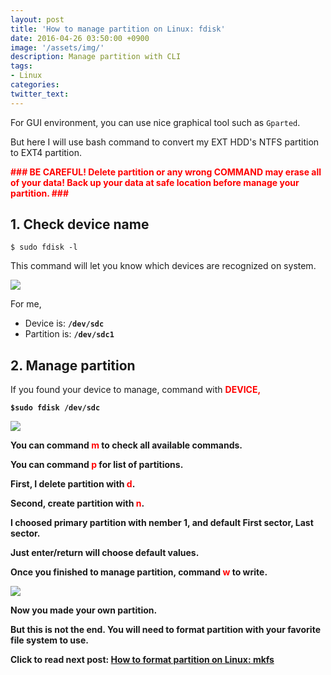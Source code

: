 ```yaml
---
layout: post
title: 'How to manage partition on Linux: fdisk'
date: 2016-04-26 03:50:00 +0900
image: '/assets/img/'
description: Manage partition with CLI
tags:
- Linux
categories:
twitter_text:
---
```


For GUI environment, you can use nice graphical tool such as `Gparted`.

But here I will use bash command to convert my EXT HDD's NTFS partition to EXT4 partition.

<strong><font color="red">### BE CAREFUL! Delete partition or any wrong COMMAND may erase all of your data! Back up your data at safe location before manage your partition. ###</font></strong>

## 1. Check device name

```
$ sudo fdisk -l
```

This command will let you know which devices are recognized on system.

<a href="https://googledrive.com/host/0Bw2KEQNBe4nMZW91OWJNZ2lmX0k/img20160307-002.png" data-lightbox="39"><img src="https://googledrive.com/host/0Bw2KEQNBe4nMZW91OWJNZ2lmX0k/img20160307-002.png"></a>

For me, 

- Device is: **`/dev/sdc`**
- Partition is: **`/dev/sdc1`**

## 2. Manage partition

If you found your device to manage, command with <b><font color="red">DEVICE,</font>

```
$sudo fdisk /dev/sdc
```

<a href="https://googledrive.com/host/0Bw2KEQNBe4nMZW91OWJNZ2lmX0k/img20160307-003.png" data-lightbox="39"><img src="https://googledrive.com/host/0Bw2KEQNBe4nMZW91OWJNZ2lmX0k/img20160307-003.png"></a>

You can command <b><font color="red">m</font> to check all available commands.

You can command <b><font color="red">p</font> for list of partitions.

First, I delete partition with <b><font color="red">d</font>.

Second, create partition with <b><font color="red">n</font>.

I choosed primary partition with nember 1, and default First sector, Last sector.

Just enter/return will choose default values.

Once you finished to manage partition, command <b><font color="red">w</font> to write.

<a href="https://googledrive.com/host/0Bw2KEQNBe4nMZW91OWJNZ2lmX0k/img20160307-004.png" data-lightbox="39"><img src="https://googledrive.com/host/0Bw2KEQNBe4nMZW91OWJNZ2lmX0k/img20160307-004.png"></a>

Now you made your own partition.

But this is not the end. You will need to format partition with your favorite file system to use.

Click to read next post: [How to format partition on Linux: mkfs](/67)
